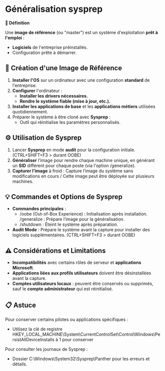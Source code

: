 # Généralisation sysprep

**🎯 Définition**

Une **image de référence** (ou "master") est un système d'exploitation **prêt à l'emploi** :

- **Logiciels** de l'entreprise préinstallés.
- Configuration prête à démarrer.



## **🔧 Création d'une Image de Référence**

1.  **Installer l'OS** sur un ordinateur avec une configuration **standard** de l'entreprise.
2.  **Configurer** l'ordinateur :
    - **Installer les drivers nécessaires.**
    - **Rendre le système fiable (mise à jour, etc.).**
3.  **Installer les applications de base** et les **applications métiers** utilisées quotidiennement.
4.  Préparer le système à être cloné avec **Sysprep** :
    - Outil qui réinitialise les paramètres personnalisés.



##  **⚙️ Utilisation de Sysprep**

1.  Lancer **Sysprep** en mode **audit** pour la configuration initiale. (CTRL+SHIFT+F3 > durant OOBE)
2.  **Généraliser** l’image pour rendre chaque machine unique, en générant un **SID** différent pour chaque poste (via l'option /generalize).
3.  **Capturer l'image** à froid : Capture l’image du système sans modifications en cours / Cette image peut être déployée sur plusieurs machines.



## **💡 Commandes et Options de Sysprep**

- **Commandes principales** :
  - /oobe (Out-of-Box Experience) : Initialisation après installation. /generalize : Prépare l’image pour la généralisation.
  - /shutdown : Éteint le système après préparation.
- **Audit Mode** : Prépare le système avant la capture pour installer des logiciels supplémentaires. (CTRL+SHIFT+F3 > durant OOBE)



## **⚠️ Considérations et Limitations**

- **Incompatibilités** avec certains rôles de serveur et **applications Microsoft**.
- **Applications liées aux profils utilisateurs** doivent être désinstallées avant la capture.
- **Comptes utilisateurs locaux** : peuvent être conservés ou supprimés, sauf le **compte administrateur** qui est réinitialisé.



## **📋 Astuce**

Pour conserver certains pilotes ou applications spécifiques :
- Utilisez la clé de registre HKEY_LOCAL_MACHINE\System\CurrentControlSet\Control\Windows\PersistAllDeviceInstalls à 1 pour conserver

Pour consulter les journaux de Sysprep :
- Dossier C:\Windows\System32\Sysprep\Panther pour les erreurs et détails.
